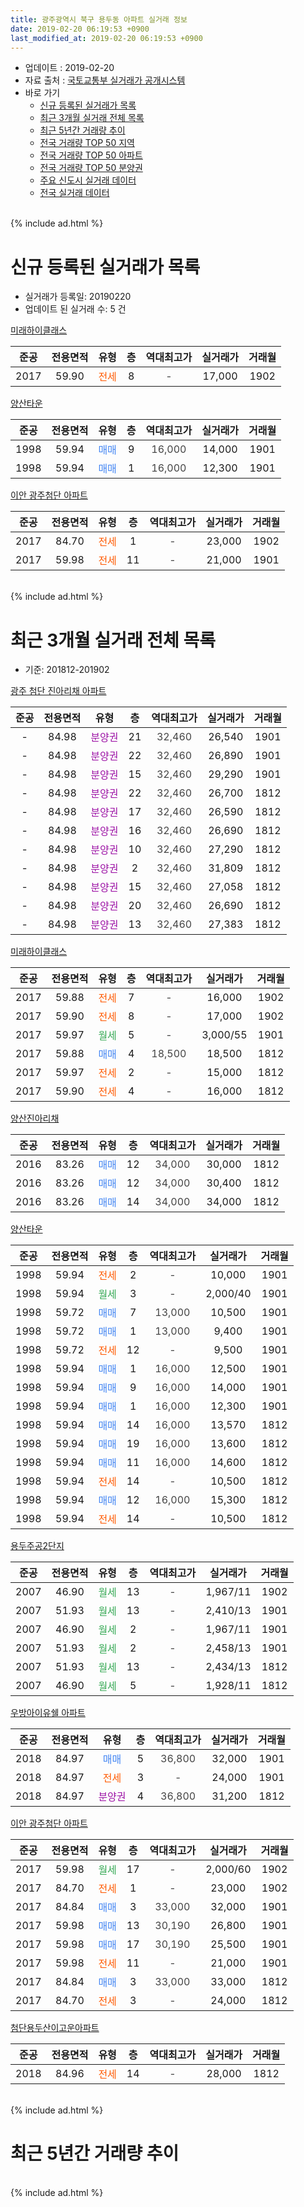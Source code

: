 ```yaml
---
title: 광주광역시 북구 용두동 아파트 실거래 정보
date: 2019-02-20 06:19:53 +0900
last_modified_at: 2019-02-20 06:19:53 +0900
---
```


* 업데이트 : 2019-02-20
* 자료 출처 : [국토교통부 실거래가 공개시스템](http://rt.molit.go.kr)
* 바로 가기
    * [신규 등록된 실거래가 목록](#신규-등록된-실거래가-목록)
    * [최근 3개월 실거래 전체 목록](#최근-3개월-실거래-전체-목록)
    * [최근 5년간 거래량 추이](#최근-5년간-거래량-추이)
    * [전국 거래량 TOP 50 지역](https://inasie.github.io/apt-trade-info/최근-3개월-전국에서-가장-거래가-많이-발생한-지역)
    * [전국 거래량 TOP 50 아파트](https://inasie.github.io/apt-trade-info/최근-3개월-전국에서-가장-거래가-많이-발생한-아파트)
    * [전국 거래량 TOP 50 분양권](https://inasie.github.io/apt-trade-info/최근-3개월-전국에서-가장-거래가-많이-발생한-분양권)
    * [주요 신도시 실거래 데이터](https://inasie.github.io/apt-trade-info/주요-신도시)
    * [전국 실거래 데이터](https://inasie.github.io/apt-trade-info/전국)
<br>
{% include ad.html %}
<br>

# 신규 등록된 실거래가 목록
* 실거래가 등록일: 20190220
* 업데이트 된 실거래 수: 5 건


[미래하이클래스](https://search.naver.com/search.naver?query=%EA%B4%91%EC%A3%BC%EA%B4%91%EC%97%AD%EC%8B%9C+%EB%B6%81%EA%B5%AC+%EC%9A%A9%EB%91%90%EB%8F%99+%EB%AF%B8%EB%9E%98%ED%95%98%EC%9D%B4%ED%81%B4%EB%9E%98%EC%8A%A4)

|준공|전용면적|유형|층|역대최고가|실거래가|거래월|
|:---:|:---:|:---:|:---:|:---:|:---:|:---:|
|2017|59.90|<span style="color:#ff5a00">전세</span>|8|<span style="color:#444444">-</span>|17,000|1902|

[양산타운](https://search.naver.com/search.naver?query=%EA%B4%91%EC%A3%BC%EA%B4%91%EC%97%AD%EC%8B%9C+%EB%B6%81%EA%B5%AC+%EC%9A%A9%EB%91%90%EB%8F%99+%EC%96%91%EC%82%B0%ED%83%80%EC%9A%B4)

|준공|전용면적|유형|층|역대최고가|실거래가|거래월|
|:---:|:---:|:---:|:---:|:---:|:---:|:---:|
|1998|59.94|<span style="color:#4285f3">매매</span>|9|<span style="color:#444444">16,000</span>|14,000|1901|
|1998|59.94|<span style="color:#4285f3">매매</span>|1|<span style="color:#444444">16,000</span>|12,300|1901|

[이안 광주첨단 아파트](https://search.naver.com/search.naver?query=%EA%B4%91%EC%A3%BC%EA%B4%91%EC%97%AD%EC%8B%9C+%EB%B6%81%EA%B5%AC+%EC%9A%A9%EB%91%90%EB%8F%99+%EC%9D%B4%EC%95%88+%EA%B4%91%EC%A3%BC%EC%B2%A8%EB%8B%A8+%EC%95%84%ED%8C%8C%ED%8A%B8)

|준공|전용면적|유형|층|역대최고가|실거래가|거래월|
|:---:|:---:|:---:|:---:|:---:|:---:|:---:|
|2017|84.70|<span style="color:#ff5a00">전세</span>|1|<span style="color:#444444">-</span>|23,000|1902|
|2017|59.98|<span style="color:#ff5a00">전세</span>|11|<span style="color:#444444">-</span>|21,000|1901|


<br>
{% include ad.html %}
<br>

# 최근 3개월 실거래 전체 목록
* 기준: 201812-201902


[광주 첨단 진아리채 아파트](https://search.naver.com/search.naver?query=%EA%B4%91%EC%A3%BC%EA%B4%91%EC%97%AD%EC%8B%9C+%EB%B6%81%EA%B5%AC+%EC%9A%A9%EB%91%90%EB%8F%99+%EA%B4%91%EC%A3%BC+%EC%B2%A8%EB%8B%A8+%EC%A7%84%EC%95%84%EB%A6%AC%EC%B1%84+%EC%95%84%ED%8C%8C%ED%8A%B8)

|준공|전용면적|유형|층|역대최고가|실거래가|거래월|
|:---:|:---:|:---:|:---:|:---:|:---:|:---:|
|-|84.98|<span style="color:#9C11A5">분양권</span>|21|<span style="color:#444444">32,460</span>|26,540|1901|
|-|84.98|<span style="color:#9C11A5">분양권</span>|22|<span style="color:#444444">32,460</span>|26,890|1901|
|-|84.98|<span style="color:#9C11A5">분양권</span>|15|<span style="color:#444444">32,460</span>|29,290|1901|
|-|84.98|<span style="color:#9C11A5">분양권</span>|22|<span style="color:#444444">32,460</span>|26,700|1812|
|-|84.98|<span style="color:#9C11A5">분양권</span>|17|<span style="color:#444444">32,460</span>|26,590|1812|
|-|84.98|<span style="color:#9C11A5">분양권</span>|16|<span style="color:#444444">32,460</span>|26,690|1812|
|-|84.98|<span style="color:#9C11A5">분양권</span>|10|<span style="color:#444444">32,460</span>|27,290|1812|
|-|84.98|<span style="color:#9C11A5">분양권</span>|2|<span style="color:#444444">32,460</span>|31,809|1812|
|-|84.98|<span style="color:#9C11A5">분양권</span>|15|<span style="color:#444444">32,460</span>|27,058|1812|
|-|84.98|<span style="color:#9C11A5">분양권</span>|20|<span style="color:#444444">32,460</span>|26,690|1812|
|-|84.98|<span style="color:#9C11A5">분양권</span>|13|<span style="color:#444444">32,460</span>|27,383|1812|

[미래하이클래스](https://search.naver.com/search.naver?query=%EA%B4%91%EC%A3%BC%EA%B4%91%EC%97%AD%EC%8B%9C+%EB%B6%81%EA%B5%AC+%EC%9A%A9%EB%91%90%EB%8F%99+%EB%AF%B8%EB%9E%98%ED%95%98%EC%9D%B4%ED%81%B4%EB%9E%98%EC%8A%A4)

|준공|전용면적|유형|층|역대최고가|실거래가|거래월|
|:---:|:---:|:---:|:---:|:---:|:---:|:---:|
|2017|59.88|<span style="color:#ff5a00">전세</span>|7|<span style="color:#444444">-</span>|16,000|1902|
|2017|59.90|<span style="color:#ff5a00">전세</span>|8|<span style="color:#444444">-</span>|17,000|1902|
|2017|59.97|<span style="color:#34a853">월세</span>|5|<span style="color:#444444">-</span>|3,000/55|1901|
|2017|59.88|<span style="color:#4285f3">매매</span>|4|<span style="color:#444444">18,500</span>|18,500|1812|
|2017|59.97|<span style="color:#ff5a00">전세</span>|2|<span style="color:#444444">-</span>|15,000|1812|
|2017|59.90|<span style="color:#ff5a00">전세</span>|4|<span style="color:#444444">-</span>|16,000|1812|

[양산진아리채](https://search.naver.com/search.naver?query=%EA%B4%91%EC%A3%BC%EA%B4%91%EC%97%AD%EC%8B%9C+%EB%B6%81%EA%B5%AC+%EC%9A%A9%EB%91%90%EB%8F%99+%EC%96%91%EC%82%B0%EC%A7%84%EC%95%84%EB%A6%AC%EC%B1%84)

|준공|전용면적|유형|층|역대최고가|실거래가|거래월|
|:---:|:---:|:---:|:---:|:---:|:---:|:---:|
|2016|83.26|<span style="color:#4285f3">매매</span>|12|<span style="color:#444444">34,000</span>|30,000|1812|
|2016|83.26|<span style="color:#4285f3">매매</span>|12|<span style="color:#444444">34,000</span>|30,400|1812|
|2016|83.26|<span style="color:#4285f3">매매</span>|14|<span style="color:#444444">34,000</span>|34,000|1812|

[양산타운](https://search.naver.com/search.naver?query=%EA%B4%91%EC%A3%BC%EA%B4%91%EC%97%AD%EC%8B%9C+%EB%B6%81%EA%B5%AC+%EC%9A%A9%EB%91%90%EB%8F%99+%EC%96%91%EC%82%B0%ED%83%80%EC%9A%B4)

|준공|전용면적|유형|층|역대최고가|실거래가|거래월|
|:---:|:---:|:---:|:---:|:---:|:---:|:---:|
|1998|59.94|<span style="color:#ff5a00">전세</span>|2|<span style="color:#444444">-</span>|10,000|1901|
|1998|59.94|<span style="color:#34a853">월세</span>|3|<span style="color:#444444">-</span>|2,000/40|1901|
|1998|59.72|<span style="color:#4285f3">매매</span>|7|<span style="color:#444444">13,000</span>|10,500|1901|
|1998|59.72|<span style="color:#4285f3">매매</span>|1|<span style="color:#444444">13,000</span>|9,400|1901|
|1998|59.72|<span style="color:#ff5a00">전세</span>|12|<span style="color:#444444">-</span>|9,500|1901|
|1998|59.94|<span style="color:#4285f3">매매</span>|1|<span style="color:#444444">16,000</span>|12,500|1901|
|1998|59.94|<span style="color:#4285f3">매매</span>|9|<span style="color:#444444">16,000</span>|14,000|1901|
|1998|59.94|<span style="color:#4285f3">매매</span>|1|<span style="color:#444444">16,000</span>|12,300|1901|
|1998|59.94|<span style="color:#4285f3">매매</span>|14|<span style="color:#444444">16,000</span>|13,570|1812|
|1998|59.94|<span style="color:#4285f3">매매</span>|19|<span style="color:#444444">16,000</span>|13,600|1812|
|1998|59.94|<span style="color:#4285f3">매매</span>|11|<span style="color:#444444">16,000</span>|14,600|1812|
|1998|59.94|<span style="color:#ff5a00">전세</span>|14|<span style="color:#444444">-</span>|10,500|1812|
|1998|59.94|<span style="color:#4285f3">매매</span>|12|<span style="color:#444444">16,000</span>|15,300|1812|
|1998|59.94|<span style="color:#ff5a00">전세</span>|14|<span style="color:#444444">-</span>|10,500|1812|

[용두주공2단지](https://search.naver.com/search.naver?query=%EA%B4%91%EC%A3%BC%EA%B4%91%EC%97%AD%EC%8B%9C+%EB%B6%81%EA%B5%AC+%EC%9A%A9%EB%91%90%EB%8F%99+%EC%9A%A9%EB%91%90%EC%A3%BC%EA%B3%B52%EB%8B%A8%EC%A7%80)

|준공|전용면적|유형|층|역대최고가|실거래가|거래월|
|:---:|:---:|:---:|:---:|:---:|:---:|:---:|
|2007|46.90|<span style="color:#34a853">월세</span>|13|<span style="color:#444444">-</span>|1,967/11|1902|
|2007|51.93|<span style="color:#34a853">월세</span>|13|<span style="color:#444444">-</span>|2,410/13|1901|
|2007|46.90|<span style="color:#34a853">월세</span>|2|<span style="color:#444444">-</span>|1,967/11|1901|
|2007|51.93|<span style="color:#34a853">월세</span>|2|<span style="color:#444444">-</span>|2,458/13|1901|
|2007|51.93|<span style="color:#34a853">월세</span>|13|<span style="color:#444444">-</span>|2,434/13|1812|
|2007|46.90|<span style="color:#34a853">월세</span>|5|<span style="color:#444444">-</span>|1,928/11|1812|

[우방아이유쉘 아파트](https://search.naver.com/search.naver?query=%EA%B4%91%EC%A3%BC%EA%B4%91%EC%97%AD%EC%8B%9C+%EB%B6%81%EA%B5%AC+%EC%9A%A9%EB%91%90%EB%8F%99+%EC%9A%B0%EB%B0%A9%EC%95%84%EC%9D%B4%EC%9C%A0%EC%89%98+%EC%95%84%ED%8C%8C%ED%8A%B8)

|준공|전용면적|유형|층|역대최고가|실거래가|거래월|
|:---:|:---:|:---:|:---:|:---:|:---:|:---:|
|2018|84.97|<span style="color:#4285f3">매매</span>|5|<span style="color:#444444">36,800</span>|32,000|1901|
|2018|84.97|<span style="color:#ff5a00">전세</span>|3|<span style="color:#444444">-</span>|24,000|1901|
|2018|84.97|<span style="color:#9C11A5">분양권</span>|4|<span style="color:#444444">36,800</span>|31,200|1812|


<script async src="//pagead2.googlesyndication.com/pagead/js/adsbygoogle.js"></script>
<!-- 기본 -->
<ins class="adsbygoogle"
     style="display:block"
     data-ad-client="ca-pub-2446590836940007"
     data-ad-slot="1659523306"
     data-ad-format="auto"
     data-full-width-responsive="true"></ins>
<script>
(adsbygoogle = window.adsbygoogle || []).push({});
</script>


[이안 광주첨단 아파트](https://search.naver.com/search.naver?query=%EA%B4%91%EC%A3%BC%EA%B4%91%EC%97%AD%EC%8B%9C+%EB%B6%81%EA%B5%AC+%EC%9A%A9%EB%91%90%EB%8F%99+%EC%9D%B4%EC%95%88+%EA%B4%91%EC%A3%BC%EC%B2%A8%EB%8B%A8+%EC%95%84%ED%8C%8C%ED%8A%B8)

|준공|전용면적|유형|층|역대최고가|실거래가|거래월|
|:---:|:---:|:---:|:---:|:---:|:---:|:---:|
|2017|59.98|<span style="color:#34a853">월세</span>|17|<span style="color:#444444">-</span>|2,000/60|1902|
|2017|84.70|<span style="color:#ff5a00">전세</span>|1|<span style="color:#444444">-</span>|23,000|1902|
|2017|84.84|<span style="color:#4285f3">매매</span>|3|<span style="color:#444444">33,000</span>|32,000|1901|
|2017|59.98|<span style="color:#4285f3">매매</span>|13|<span style="color:#444444">30,190</span>|26,800|1901|
|2017|59.98|<span style="color:#4285f3">매매</span>|17|<span style="color:#444444">30,190</span>|25,500|1901|
|2017|59.98|<span style="color:#ff5a00">전세</span>|11|<span style="color:#444444">-</span>|21,000|1901|
|2017|84.84|<span style="color:#4285f3">매매</span>|3|<span style="color:#444444">33,000</span>|33,000|1812|
|2017|84.70|<span style="color:#ff5a00">전세</span>|3|<span style="color:#444444">-</span>|24,000|1812|

[첨단용두산이고운아파트](https://search.naver.com/search.naver?query=%EA%B4%91%EC%A3%BC%EA%B4%91%EC%97%AD%EC%8B%9C+%EB%B6%81%EA%B5%AC+%EC%9A%A9%EB%91%90%EB%8F%99+%EC%B2%A8%EB%8B%A8%EC%9A%A9%EB%91%90%EC%82%B0%EC%9D%B4%EA%B3%A0%EC%9A%B4%EC%95%84%ED%8C%8C%ED%8A%B8)

|준공|전용면적|유형|층|역대최고가|실거래가|거래월|
|:---:|:---:|:---:|:---:|:---:|:---:|:---:|
|2018|84.96|<span style="color:#ff5a00">전세</span>|14|<span style="color:#444444">-</span>|28,000|1812|


<br>
{% include ad.html %}
<br>

# 최근 5년간 거래량 추이


<div style="width:100%;">
    <canvas id="deal_progress" height="200"></canvas>
</div>

<script>
new Chart(document.getElementById("deal_progress"), {
    type: 'line',
    data: {
        labels: ['201402','201403','201404','201405','201406','201407','201408','201409','201410','201411','201412','201501','201502','201503','201504','201505','201506','201507','201508','201509','201510','201511','201512','201601','201602','201603','201604','201605','201606','201607','201608','201609','201610','201611','201612','201701','201702','201703','201704','201705','201706','201707','201708','201709','201710','201711','201712','201801','201802','201803','201804','201805','201806','201807','201808','201809','201810','201811','201812','201901','201902'],
        datasets: [{
            label: '매매',
            pointRadius: 1,
            data: [2, 8, 9, 7, 5, 7, 5, 2, 6, 4, 4, 6, 6, 9, 7, 4, 7, 6, 4, 5, 5, 7, 3, 4, 6, 7, 7, 6, 4, 5, 8, 5, 6, 2, 6, 2, 8, 4, 2, 3, 4, 4, 6, 12, 20, 57, 33, 55, 60, 47, 35, 36, 18, 18, 33, 56, 34, 26, 18, 12, 0],
            borderColor: "rgba(255, 201, 14, 1)",
            backgroundColor: "rgba(255, 201, 14, 0.5)",
            fill: false,
            lineTension: 0
        },{
            label: '전월세',
            pointRadius: 1,
            data: [7, 8, 8, 2, 7, 3, 5, 2, 5, 2, 1, 3, 2, 5, 7, 3, 8, 8, 7, 6, 6, 9, 5, 35, 14, 24, 11, 13, 4, 6, 5, 6, 5, 12, 3, 4, 6, 9, 13, 8, 13, 4, 15, 34, 46, 41, 32, 49, 35, 25, 18, 23, 15, 9, 7, 11, 13, 16, 8, 9, 5],
            borderColor: "rgba(0, 141, 185, 1)",
            backgroundColor: "rgba(0, 141, 185, 0.5)",
            fill: false,
            lineTension: 0
        }
        ]
    },
    options: {
        responsive: true,
        title: {
            display: false
        },
        tooltips: {
            mode: 'index',
            intersect: false
        },
        hover: {
            mode: 'nearest',
            intersect: true
        },
        scales: {
            xAxes: [{
                display: true,
                scaleLabel: {
                    display: true,
                    labelString: '년/월'
                }
            }],
            yAxes: [{
                display: true,
                ticks: {
                    suggestedMin: 0,
                },
                scaleLabel: {
                    display: true,
                    labelString: '실거래 수'
                }
            }]
        }
    }
});

</script>


<br>
{% include ad.html %}
<br>


